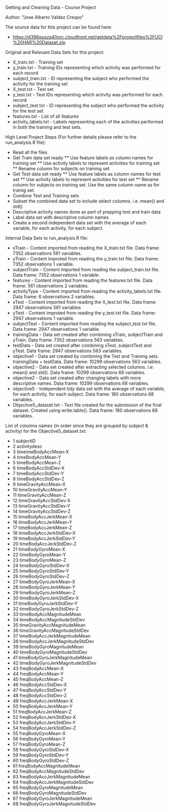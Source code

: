 Getting and Cleaning Data - Course Project

Author: "Jose Alberto Valdez Crespo"

The source data for this project can be found here: 

* https://d396qusza40orc.cloudfront.net/getdata%2Fprojectfiles%2FUCI%20HAR%20Dataset.zip

Original and Relevant Data Sets for this project:
* X_train.txt - Training set
* y_train.txt - Training IDs representing which activity was performed for each record
* subject_train.txt - ID representing the subject who performed the activity for the training set
* X_test.txt - Test set
* y_test.txt - Test IDs representing which activity was performed for each record
* subject_test.txt - ID representing the subject who performed the activity for the test set
* features.txt - List of all features
* activity_labels.txt - Labels representing each of the activities performed in both the training and test sets.

High Level Project Steps (For further details please refer to the run_analysis.R file):
* Read all the files
* Get Train data set ready
  ** Use feature labels as column names for training set
  ** Use activity labels to represent activities for training set
  ** Rename column for subjects on training set
* Get Test data set ready
  ** Use feature labels as column names for test set
  ** Use activity labels to represent activities for test set
  ** Rename column for subjects on training set. Use the same column name as for trainig set.
* Combine Test and Training sets
* Subset the combined data set to include select columns. i.e. mean() and std()
* Descriptive activity names done as part of prepping test and train data
* Label data set with descriptive column names
* Create a second independent data set with the average of each variable, for each activity, for each subject.

Internal Data Sets to run_analysis.R file:
* xTrain - Content imported from reading the X_train.txt file. Data frame: 7352 observations 561 variables.
* yTrain - Content improted from reading the y_train.txt file. Data frame: 7352 observations 1 variable.
* subjectTrain - Content imported from reading the subject_train.txt file. Data frame: 7352 observations 1 variable.
* features - Content imported from reading the features.txt file. Data frame: 561 observations 2 variables.
* activityType - Content imported from reading the activity_labels.txt file. Data frame: 6 observations 2 variables.
* xTest - Content imported from reading the X_test.txt file. Data frame: 2947 observations 561 variables
* yTest - Content improted from reading the y_test.txt file. Data frame: 2947 observations 1 variable.
* subjectTest - Content imported from reading the subject_test.txt file. Data frame: 2947 observations 1 variable. 
* trainingData - Data set created after combining xTrain, subjectTrain and yTrain. Data frame: 7352 observations 563 variables.
* testData - Data set created after combining xTest, subjectTest and yTest. Data frame: 2947 observations 563 variables.
* objective1 - Data set created by combining the Test and Training sets. trainingData + testData. Data frame: 10299 observations 563 variables.
* objective2 - Data set created after extracting selected columns. i.e: mean() and std(). Data frame: 10299 observations 68 variables.
* objective2 <updated> - Data set created after changing labels with more descriptive names. Data frame: 10299 observations 68 variables.
* objective5 - Independent tidy data set with the average of each variable, for each activity, for each subject. Data frame: 180 observations 68 variables.
* Objective5_dataset.txt - Text file created for the submission of the final dataset. Created using write.table(). Data frame: 180 observations 68 variables.

List of columns names (in order since they are grouped by subject & activity) for the Objective5_dataset.txt:
* 1 subjectID
* 2	activitydesc
* 3	timeimeBodyAccMean-X
* 4	timeBodyAccMean-Y
* 5	timeBodyAccMean-Z
* 6	timeBodyAccStdDev-X
* 7	timeBodyAccStdDev-Y
* 8	timeBodyAccStdDev-Z
* 9	timeGravityAccMean-X
* 10	timeGravityAccMean-Y
* 11	timeGravityAccMean-Z
* 12	timeGravityAccStdDev-X
* 13	timeGravityAccStdDev-Y
* 14	timeGravityAccStdDev-Z
* 15	timeBodyAccJerkMean-X
* 16	timeBodyAccJerkMean-Y
* 17	timeBodyAccJerkMean-Z
* 18	timeBodyAccJerkStdDev-X
* 19	timeBodyAccJerkStdDev-Y
* 20	timeBodyAccJerkStdDev-Z
* 21	timeBodyGyroMean-X
* 22	timeBodyGyroMean-Y
* 23	timeBodyGyroMean-Z
* 24	timeBodyGyroStdDev-X
* 25	timeBodyGyroStdDev-Y
* 26	timeBodyGyroStdDev-Z
* 27	timeBodyGyroJerkMean-X
* 28	timeBodyGyroJerkMean-Y
* 29	timeBodyGyroJerkMean-Z
* 30	timeBodyGyroJerkStdDev-X
* 31	timeBodyGyroJerkStdDev-Y
* 32	timeBodyGyroJerkStdDev-Z
* 33	timeBodyAccMagnitudeMean
* 34	timeBodyAccMagnitudeStdDev
* 35	timeGravityAccMagnitudeMean
* 36	timeGravityAccMagnitudeStdDev
* 37	timeBodyAccJerkMagnitudeMean
* 38	timeBodyAccJerkMagnitudeStdDev
* 39	timeBodyGyroMagnitudeMean
* 40	timeBodyGyroMagnitudeStdDev
* 41	timeBodyGyroJerkMagnitudeMean
* 42	timeBodyGyroJerkMagnitudeStdDev
* 43	freqBodyAccMean-X
* 44	freqBodyAccMean-Y
* 45	freqBodyAccMean-Z
* 46	freqBodyAccStdDev-X
* 47	freqBodyAccStdDev-Y
* 48	freqBodyAccStdDev-Z
* 49	freqBodyAccJerkMean-X
* 50	freqBodyAccJerkMean-Y
* 51	freqBodyAccJerkMean-Z
* 52	freqBodyAccJerkStdDev-X
* 53	freqBodyAccJerkStdDev-Y
* 54	freqBodyAccJerkStdDev-Z
* 55	freqBodyGyroMean-X
* 56	freqBodyGyroMean-Y
* 57	freqBodyGyroMean-Z
* 58	freqBodyGyroStdDev-X
* 59	freqBodyGyroStdDev-Y
* 60	freqBodyGyroStdDev-Z
* 61	freqBodyAccMagnitudeMean
* 62	freqBodyAccMagnitudeStdDev
* 63	freqBodyAccJerkMagnitudeMean
* 64	freqBodyAccJerkMagnitudeStdDev
* 65	freqBodyGyroMagnitudeMean
* 66	freqBodyGyroMagnitudeStdDev
* 67	freqBodyGyroJerkMagnitudeMean
* 68	freqBodyGyroJerkMagnitudeStdDev
